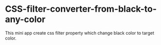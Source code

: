# CSS-filter-converter-from-black-to-any-color
This mini app create css filter property which change black color to target color.
